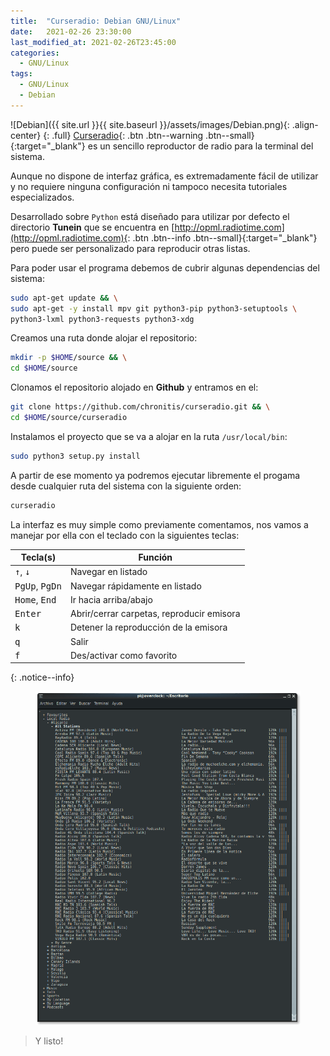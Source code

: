 ```yaml
---
title:  "Curseradio: Debian GNU/Linux"
date:   2021-02-26 23:30:00
last_modified_at: 2021-02-26T23:45:00
categories:
  - GNU/Linux
tags:
  - GNU/Linux
  - Debian
---
```


![Debian]({{ site.url }}{{ site.baseurl }}/assets/images/Debian.png){: .align-center}
{: .full}
[Curseradio](https://github.com/chronitis/curseradio){: .btn .btn--warning .btn--small}{:target="_blank"} es un sencillo reproductor de radio para la terminal del sistema.

Aunque no dispone de interfaz gráfica, es extremadamente fácil de utilizar y no requiere ninguna configuración ni tampoco necesita tutoriales especializados.

Desarrollado sobre `Python` está diseñado para utilizar por defecto el directorio **Tunein** que se encuentra en [http://opml.radiotime.com](http://opml.radiotime.com){: .btn .btn--info .btn--small}{:target="_blank"} pero puede ser personalizado para reproducir otras listas.

Para poder usar el programa debemos de cubrir algunas dependencias del sistema:

```bash
sudo apt-get update && \
sudo apt-get -y install mpv git python3-pip python3-setuptools \
python3-lxml python3-requests python3-xdg
```

Creamos una ruta donde alojar el repositorio:

```bash
mkdir -p $HOME/source && \
cd $HOME/source
```

Clonamos el repositorio alojado en **Github** y entramos en el:

```bash
git clone https://github.com/chronitis/curseradio.git && \
cd $HOME/source/curseradio
```

Instalamos el proyecto que se va a alojar en la ruta `/usr/local/bin`:

```bash
sudo python3 setup.py install
```

A partir de ese momento ya podremos ejecutar libremente el progama desde cualquier ruta del sistema con la siguiente orden:

```bash
curseradio
```

La interfaz es muy simple como previamente comentamos, nos vamos a manejar por ella con el teclado con la siguientes teclas:

Tecla(s) | Función 
-------|--------
<kbd>↑</kbd>, <kbd>↓</kbd> | Navegar en listado
<kbd>PgUp</kbd>, <kbd>PgDn</kbd> | Navegar rápidamente en listado
<kbd>Home</kbd>, <kbd>End</kbd> | Ir hacia arriba/abajo
<kbd>Enter</kbd> | Abrir/cerrar carpetas, reproducir emisora
<kbd>k</kbd> | Detener la reproducción de la emisora
<kbd>q</kbd> | Salir
<kbd>f</kbd> | Des/activar como favorito
{: .notice--info}

<figure>
    <a href="/assets/images/posts/curseradio.png"><img src="/assets/images/posts/curseradio.png"></a>
</figure>

> Y listo!
